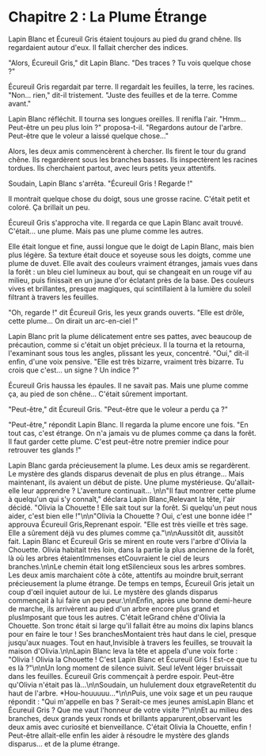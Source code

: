# Chapitre 2 : La Plume Étrange

Lapin Blanc et Écureuil Gris étaient toujours au pied du grand chêne.  Ils regardaient autour d'eux.  Il fallait chercher des indices.

"Alors, Écureuil Gris," dit Lapin Blanc.  "Des traces ?  Tu vois quelque chose ?"

Écureuil Gris regardait par terre.  Il regardait les feuilles, la terre, les racines.  "Non... rien," dit-il tristement.  "Juste des feuilles et de la terre.  Comme avant."

Lapin Blanc réfléchit.  Il tourna ses longues oreilles.  Il renifla l'air.  "Hmm...  Peut-être un peu plus loin ?" proposa-t-il.  "Regardons autour de l'arbre.  Peut-être que le voleur a laissé quelque chose..."

Alors, les deux amis commencèrent à chercher.  Ils firent le tour du grand chêne.  Ils regardèrent sous les branches basses.  Ils inspectèrent les racines tordues.  Ils cherchaient partout, avec leurs petits yeux attentifs.

Soudain, Lapin Blanc s'arrêta.  "Écureuil Gris !  Regarde !"

Il montrait quelque chose du doigt, sous une grosse racine.  C'était petit et coloré.  Ça brillait un peu.

Écureuil Gris s'approcha vite.  Il regarda ce que Lapin Blanc avait trouvé.  C'était... une plume.  Mais pas une plume comme les autres.

Elle était longue et fine, aussi longue que le doigt de Lapin Blanc, mais bien plus légère. Sa texture était douce et soyeuse sous les doigts, comme une plume de duvet. Elle avait des couleurs vraiment étranges, jamais vues dans la forêt : un bleu ciel lumineux au bout, qui se changeait en un rouge vif au milieu, puis finissait en un jaune d'or éclatant près de la base. Des couleurs vives et brillantes, presque magiques, qui scintillaient à la lumière du soleil filtrant à travers les feuilles.

"Oh, regarde !"  dit Écureuil Gris, les yeux grands ouverts. "Elle est drôle, cette plume... On dirait un arc-en-ciel !"

Lapin Blanc prit la plume délicatement entre ses pattes, avec beaucoup de précaution, comme si c'était un objet précieux. Il la tourna et la retourna, l'examinant sous tous les angles, plissant les yeux, concentré. "Oui," dit-il enfin, d'une voix pensive. "Elle est très bizarre, vraiment très bizarre.  Tu crois que c'est... un signe ? Un indice ?"

Écureuil Gris haussa les épaules.  Il ne savait pas.  Mais une plume comme ça, au pied de son chêne...  C'était sûrement important.

"Peut-être," dit Écureuil Gris.  "Peut-être que le voleur a perdu ça ?"

"Peut-être," répondit Lapin Blanc.  Il regarda la plume encore une fois.  "En tout cas, c'est étrange.  On n'a jamais vu de plumes comme ça dans la forêt.  Il faut garder cette plume.  C'est peut-être notre premier indice pour retrouver tes glands !"

Lapin Blanc garda précieusement la plume.  Les deux amis se regardèrent.  Le mystère des glands disparus devenait de plus en plus étrange...  Mais maintenant, ils avaient un début de piste.  Une plume mystérieuse.  Qu'allait-elle leur apprendre ?  L'aventure continuait...
\n\n\"Il faut montrer cette plume à quelqu'un qui s'y connaît,\" déclara Lapin Blanc,Relevant la tête, l'air décidé.  \"Olivia la Chouette !  Elle sait tout sur la forêt.  Si quelqu'un peut nous aider, c'est bien elle !\"\n\n\"Olivia la Chouette ?  Oui, c'est une bonne idée !\" approuva Écureuil Gris,Reprenant espoir.  \"Elle est très vieille et très sage.  Elle a sûrement déjà vu des plumes comme ça.\"\n\nAussitôt dit, aussitôt fait.  Lapin Blanc et Écureuil Gris se mirent en route vers l'arbre d'Olivia la Chouette.  Olivia habitait très loin, dans la partie la plus ancienne de la forêt, là où les arbres étaientImmenses etCouvraient le ciel de leurs branches.\n\nLe chemin était long etSilencieux sous les arbres sombres.  Les deux amis marchaient côte à côte, attentifs au moindre bruit,serrant précieusement la plume étrange.  De temps en temps, Écureuil Gris jetait un coup d'œil inquiet autour de lui.  Le mystère des glands disparus commençait à lui faire un peu peur.\n\nEnfin, après une bonne demi-heure de marche, ils arrivèrent au pied d'un arbre encore plus grand et plusImposant que tous les autres.  C'était leGrand chêne d'Olivia la Chouette.  Son tronc était si large qu'il fallait être au moins dix lapins blancs pour en faire le tour !  Ses branchesMontaient très haut dans le ciel, presque jusqu'aux nuages.  Tout en haut,Invisible à travers les feuilles, se trouvait la maison d'Olivia.\n\nLapin Blanc leva la tête et appela d'une voix forte :  \"Olivia !  Olivia la Chouette !  C'est Lapin Blanc et Écureuil Gris !  Est-ce que tu es là ?\"\n\nUn long moment de silence suivit.  Seul leVent léger bruissait dans les feuilles.  Écureuil Gris commençait à perdre espoir.  Peut-être qu'Olivia n'était pas là...\n\nSoudain, un hululement doux etgraveRetentit du haut de l'arbre.  \*Hou-houuuuu...\*\n\nPuis, une voix sage et un peu rauque répondit :  \"Qui m'appelle en bas ?  Serait-ce mes jeunes amisLapin Blanc et Écureuil Gris ?  Que me vaut l'honneur de votre visite ?\"\n\nEt au milieu des branches, deux grands yeux ronds et brillants apparurent,observant les deux amis avec curiosité et bienveillance.  C'était Olivia la Chouette, enfin !  Peut-être allait-elle enfin les aider à résoudre le mystère des glands disparus... et de la plume étrange.